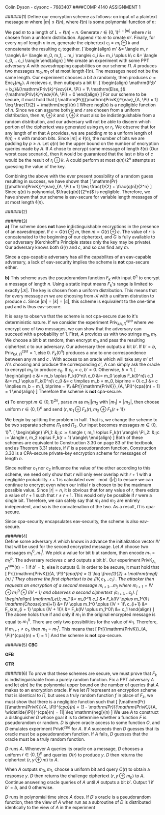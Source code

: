 Colin Dyson - dysonc - 7683407
####COMP 4140 ASSIGNMENT 1

######(1)
Define our encryption scheme as follows: on input of a plaintext message $m$ where $|m| \leq \ell(n)$, where $\ell(n)$ is some polynomial function of $n$:

We pad $m$ to a length of $L = \ell(n) + n$. Generate $r \in \{0, 1\}^{L - |m|}$ where $r$ is chosen from a uniform distribution. Append $r$ to $m$ to create $m'$. Finally, for every $m_i$ of length $n$ in $m$, generate the ciphertext $c_i = m_i \oplus k$ and concatenate the resulting $c_i$ together.
\[
\begin{align}
m' &= \langle m, r \rangle\\
&= \langle m_0, m_1, .. m_i \rangle\\
c_i &= m_i \oplus k\\
c &= \langle c_0, .. c_i \rangle
\end{align}
\]
We create an experiment with some PPT adversary $A$ with eavesdropping capabilities on our scheme $\Pi$. $A$ produces two messages $m_0, m_1$ of at most length $\ell(n)$. The messages need not be the same length. Our experiment chooses a bit $b$ randomly, then produces $c = \mathrm{Enc}_k(m_b)$. $A$ recieves $c$, then outbputs a bit $b'$.
\[
\begin{align}
\mathrm{If\;b' = b,\;}&{\mathrm{Priv}_k}^{eav}_{A, \Pi} = 1\\
\mathrm{Else,\;}&{\mathrm{Priv}_k}^{eav}_{A, \Pi} = 0
\end{align}
\]
For our scheme to be secure, it must hold that
\[
\mathrm{Pr}[{\mathrm{PrivK}}^{eav}_{A, \Pi} = 1] \leq \frac{1}{2} + \mathrm{negl}(n)
\]
Where $\mathrm{negl}(n)$ is a negligible function of $n$. Since we can assume both $k$ and $r$ are chosen from a uniform distribution, then $m_i \oplus k$ and $r_i \oplus k$ must also be indistinguishable from a random distribution, and our adversary will not be able to discern which portion of the ciphertext was generated using $m_i$ or $r_i$. We observe that for any length of $m$ that $A$ provides, we are padding $m$ to a uniform length of $\ell(n) + n$ with random bits. Since $|m| \leq \ell(n)$, the number of bits we are padding by $p \geq n$. Let $q(n)$ be the upper bound on the number of encryption queries made by $A$. If $A$ chose to encrypt some message of length $\ell(n)$ (Our worst case scenario), then it would be guaranteed that the last $n$ bits of $c$ would be the result of $r_i \oplus k$. $A$ could perform at most $q(n) / 2^n$ attempts at guessing the value of the key.  

Combining the above with the ever present possibility of a random guess resulting in success, we have shown that
\[
\mathrm{Pr}[{\mathrm{PrivK}}^{eav}_{A, \Pi} = 1] \leq \frac{1}{2} + \frac{q(n)}{2^n}
\]
Since $q(n)$ is polynomial, $\frac{q(n)}{2^n}$ is negligible. Therefore, we have shown that our scheme is eav-secure for variable length messages of at most length $\ell(n)$.

######(2)

######(3)  
**a)** The scheme does **not** have indistinguishable encryptions in the presence of an eavesdropper. If $c = G(r) \oplus m$, then $m = G(r) \oplus c$. The value of $r$ is concatenated to the beginning of our ciphertext, and $G$ is fully available to our adversary (Kerchkoff's Principle states only the key may be private). Our adversary knows both $G(r)$ and $c$, and so can find any $m$.  

Since a cpa-capable adversary has all the capabilites of an eav-capable adversary, a lack of eav-security implies the scheme is **not** cpa-secure either.

**b)** This scheme uses the pseudorandom function $F_k$ with input $0^n$ to encrypt a message of length $n$. Using a static input means $F_k$'s range is limited to exactly $|\mathcal{K}|$. The key is chosen from a uniform distribution. This means that for every message $m$ we are choosing from $\mathcal{K}$ with a uniform distrution to produce $c$. Since $|m| = |k| = |c|$, this scheme is equivalent to the one-time pad and is thus eav-secure.  

It is easy to observe that the scheme is not cpa-secure due to it's deterministic nature. If we consider the experiment ${\mathrm{Priv}_k}_{A, \Pi}^{cpa}$ where we encrypt one of two messages, we can show that the adversary can succeed with a probability of 1. First, $A$ provides us with two strings $m_0, m_1$. We choose a bit $b$ at random, then encrypt $m_b$ and pass the resulting ciphertext $c$ to our adversary. Our adversary then outputs a bit $b'$. If $b' = b$, ${\mathrm{Priv}_k}_{A, \Pi}^{cpa} = 1, \mathrm{else}\;0$. $F_k(0^n)$ produces a one to one correspondence between any $m$ and $c$ . With access to an oracle which will take any $m'$ of $A$'s choosing and produce the corresponding $c'$, $A$ can simply ask the oracle to encrypt $m_0$ to produce $c_0$. If $c_0 = c$, $b' = 0$. Otherwise, $b = 1$.
\[
\begin{align}
c &:= m_b \oplus F_k(0^n)\\
c_0 &:= m_0 \oplus F_k(0^n)\\
c_1 &:= m_1 \oplus F_k(0^n)\\
c_0 &= c \implies m_b = m_0, b\prime = 0\\
c_1 &= c \implies m_b = m_1, b\prime = 1\\\\
&Pr[{\mathrm{PrivK}}_{A, \Pi}^{cpa}(n) = 1] = 1
\end{align}
\]
Therefore the scheme is **not** cpa-secure.  

**c)** To encrypt $m \in \{0, 1\}^{2n}$, parse $m$ as $m_1 || m_2$ with $|m_1| = |m_2|$, then choose uniform $r \in \{0, 1\}^n$ and send $\langle r, m_1 \oplus F_k(r), m_2 \oplus F_k(r+1) \rangle$  

We begin by splitting the problem in half. That is, we change the scheme to be two separate scheme $\Pi_1$ and $\Pi_2$. Our input becomes messages $m \in \{0, 1\}^n$.
\[
\begin{align}
\Pi_1: &\;\;c := \langle r, m_1 \oplus F_k(r) \rangle\\
\Pi_2: &\;\;c := \langle r, m_2 \oplus F_k(r + 1) \rangle\\
\end{align}
\]
Both of these schemes are equivalent to Construction 3.30 on page 83 of the textbook, and as Theorem 3.31 states, if $F$ is a pseudorandom function, Construction 3.30 is a CPA-secure private-key encryption scheme for messages of length $n$.  

Since neither $c_1$ nor $c_2$ influence the value of the other according to this scheme, we need only show that $r$ will only ever overlap with $r + 1$ with a negligible probability. $r + 1$ is calculated over $\mod(|r|)$ to ensure we can continue to encrypt even when our initial $r$ is chosen to be the maximum possible value. Since $|r| = n$, it is obvious that for any value of $r$, there exists a value of $r + 1$ such that $r \neq r + 1$. This would only be possible if $r$ were a single bit. Therefore, we can safely say that $m_1$ and $m_2$ are entirely independent, and so is the concatenation of the two. As a result, $\Pi$ is cpa-secure.  

Since cpa-security encapsulates eav-security, the scheme is also eav-secure.

######(4)  
Define some adversary $A$ which knows in advance the initialization vector $IV$ that will be used for the second encrypted message. Let $A$ choose two messages $m_1^0, m_1^1$. We pick a value for bit $b$ at random, then encode $m_1 = m_1^b$. The adversary recieves $c$ and outputs a bit $b'$. Our experiment ${\mathrm{PrivK}}_{A, \Pi}^{cpa}(n) = 1$ if $b' = b$, else it outputs 0. In order to be secure, it must hold that
\[
Pr[{\mathrm{PrivK}}_{A, \Pi}^{cpa}(n) = 1] \leq \frac{1}{2} + \mathrm{negl}(n)
\]
They observe the first ciphertext to be $\langle IV, c_1, .. c_i \rangle$ \. The attacker then requests an encryption of a second message $m_{i+1}, .. m_j$ where $m_{i+1} = IV \oplus m_1^0 \oplus (IV + 1)$ and observes a second ciphertext $\langle c_{i+1}, .. c_j \rangle$.
\[
\begin{align}
\mathrm{Let}\; m_1 &= m_0^1\\
c_1 &= F_k(IV \oplus m_1^0)\\
\mathrm{Choose}\;m_{i+1} &= IV \oplus m_1^0 \oplus (IV + 1)\\
c_{i+1} &= F_k(m_{i + 1} \oplus (IV + 1))\\
&= F_k(IV \oplus m_1^0)\\
&= c_1
\end{align}
\]
The above holds true if and only if $m_1$ in the original encrypted message is equal to $m_1^0$. There are only two possibilities for the value of $m_1$. Therefore, if $m_{i+1} \neq c_1$, then $m_1 = m_1^1$. This means that
\[
Pr[{\mathrm{PrivK}}_{A, \Pi}^{cpa}(n) = 1] = 1
\]
And the scheme is **not** cpa-secure.

######(5)
**CBC**

**OFB**

**CTR**

######(6)
To prove that these schemes are secure, we must prove that $F_k$ is indistinguishable from a purely random function. Fix a PPT adversary $A$ and let $q(n)$ be the polynomial upper bound on the number of queries that $A$ makes to an encryption oracle. If we let $\widetilde{\Pi}$ represent an encryption scheme that is identical to $\Pi$, but uses a truly random function $f$ in place of $F_k$, we must show that there is a negligible function such that
\[
|\mathrm{Pr}[{\mathrm{PrivK}}_{A, \Pi}^{cpa}(n) = 1] - \mathrm{Pr}[{\mathrm{PrivK}}_{A, \widetilde{\Pi}}^{cpa}(n) = 1]| \leq \mathrm{negl}(n)
\]
We use $A$ to construct a distinguisher $D$ whose goal it is to determine whether a function $F$ is pseudorandom or random. $D$ is given oracle access to some function $O$, and $D$ emulates experiment $\mathrm{PrivK}^{cpa}$ for $A$. If $A$ succeeds then $D$ guesses that its oracle must be a pseudorandom function. If $A$ fails, $D$ guesses that the oracle must be a truly random function.  

$D$ runs $A$. Whenever $A$ queries its oracle on a message, $D$ chooses a uniform $r \in \{0, 1\}^n$ and queries $O(r)$ to produce $y$. $D$ then returns the ciphertext $\langle r, y \oplus m \rangle$ to $A$.  

When $A$ outputs $m_0, m_1$, choose a uniform bit and query $O(r)$ to obtain a response $y$. $D$ then returns the challenge ciphertext $\langle r, y \oplus m_b \rangle$ to $A$. Continue answering oracle queries of $A$ until $A$ outputs a bit $b'$. Output 1 if $b' = b$, and 0 otherwise.  

$D$ runs in polynomial time since $A$ does. If $D$'s oracle is a pseudorandom function, then the view of $A$ when run as a subroutine of $D$ is distributed identically to the view of $A$ in the experiment
